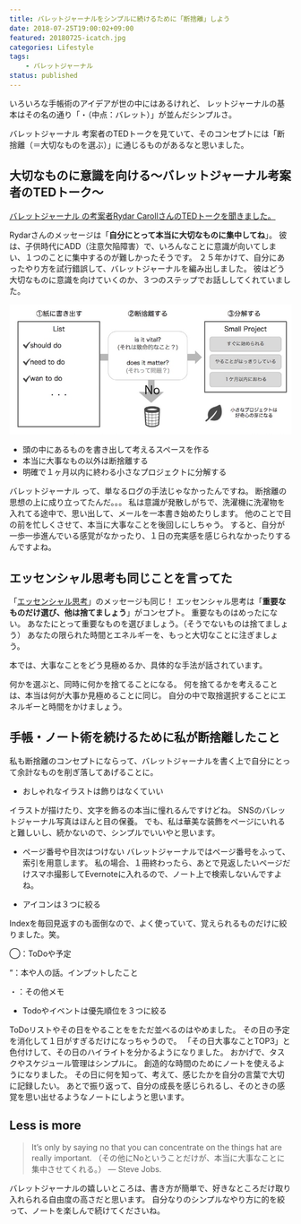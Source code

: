 ```yaml
---
title: バレットジャーナルをシンプルに続けるために「断捨離」しよう
date: 2018-07-25T19:00:02+09:00
featured: 20180725-icatch.jpg
categories: Lifestyle
tags:
    - バレットジャーナル
status: published
---
```


いろいろな手帳術のアイデアが世の中にはあるけれど、 レットジャーナルの基本はその名の通り「・（中点：バレット）」が並んだシンプルさ。

バレットジャーナル 考案者のTEDトークを見ていて、そのコンセプトには「断捨離（＝大切なものを選ぶ）」に通じるものがあるなと思いました。

## 大切なものに意識を向ける〜バレットジャーナル考案者のTEDトーク〜

 [バレットジャーナル の考案者Rydar CarollさんのTEDトークを聞きました。](https://www.youtube.com/watch?v=ym6OYelD5fA)

Rydarさんのメッセージは「**自分にとって本当に大切なものに集中してね**」。
彼は、子供時代にADD（注意欠陥障害）で、いろんなことに意識が向いてしまい、１つのことに集中するのが難しかったそうです。
２５年かけて、自分にあったやり方を試行錯誤して、バレットジャーナルを編み出しました。 彼はどう大切なものに意識を向けていくのか、３つのステップでお話ししてくれていました。

![ted話まとめ](20180725-tedtalk-summary.jpg)

* 頭の中にあるものを書き出して考えるスペースを作る
* 本当に大事なもの以外は断捨離する
* 明確で１ヶ月以内に終わる小さなプロジェクトに分解する


バレットジャーナル って、単なるログの手法じゃなかったんですね。
断捨離の思想の上に成り立ってたんだ。。。 私は意識が発散しがちで、洗濯機に洗濯物を入れてる途中で、思い出して、メールを一本書き始めたりします。 他のことで目の前を忙しくさせて、本当に大事なことを後回しにしちゃう。 すると、自分が一歩一歩進んでいる感覚がなかったり、１日の充実感を感じられなかったりするんですよね。

## エッセンシャル思考も同じことを言ってた

「[エッセンシャル思考](https://www.amazon.co.jp/dp/B00QQKCV6E/ref=dp-kindle-redirect?_encoding=UTF8&btkr=1)」のメッセージも同じ！
エッセンシャル思考は「**重要なものだけ選び、他は捨てましょう**」がコンセプト。
重要なものはめったにない。
あなたにとって重要なものを選びましょう。（そうでないものは捨てましょう） あなたの限られた時間とエネルギーを、もっと大切なことに注ぎましょう。

本では、大事なことをどう見極めるか、具体的な手法が話されています。

何かを選ぶと、同時に何かを捨てることになる。 何を捨てるかを考えることは、本当は何が大事か見極めることに同じ。 自分の中で取捨選択することにエネルギーと時間をかけましょう。

## 手帳・ノート術を続けるために私が断捨離したこと

 私も断捨離のコンセプトにならって、バレットジャーナルを書く上で自分にとって余計なものを削ぎ落してあげることに。

* おしゃれなイラストは飾りはなくていい

 イラストが描けたり、文字を飾るの本当に憧れるんですけどね。 SNSのバレットジャーナル写真はほんと目の保養。 でも、私は華美な装飾をページにいれると難しいし、続かないので、シンプルでいいやと思います。

* ページ番号や目次はつけない
バレットジャーナルではページ番号をふって、索引を用意します。
私の場合、１冊終わったら、あとで見返したいページだけスマホ撮影してEvernoteに入れるので、ノート上で検索しないんですよね。

* アイコンは３つに絞る

Indexを毎回見返すのも面倒なので、よく使っていて、覚えられるものだけに絞りました。笑。

◯：ToDoや予定

“：本や人の話。インプットしたこと

・：その他メモ


* Todoやイベントは優先順位を３つに絞る

ToDoリストやその日をやることををただ並べるのはやめました。 その日の予定を消化して１日がすぎるだけになっちゃうので。 「その日大事なことTOP3」と色付けして、その日のハイライトを分かるようになりました。 おかげで、タスクやスケジュール管理はシンプルに。 創造的な時間のためにノートを使えるようになりました。 その日に何を知って、考えて、感じたかを自分の言葉で大切に記録したい。 あとで振り返って、自分の成長を感じられるし、そのときの感覚を思い出せるようなノートにしようと思います。

## Less is more
> It’s only by saying no that you can concentrate on the things hat are really important. （その他にNoということだけが、本当に大事なことに集中させてくれる。） — Steve Jobs.

バレットジャーナルの嬉しいところは、書き方が簡単で、好きなところだけ取り入れられる自由度の高さだと思います。 自分なりのシンプルなやり方に的を絞って、ノートを楽しんで続けてくださいね。
